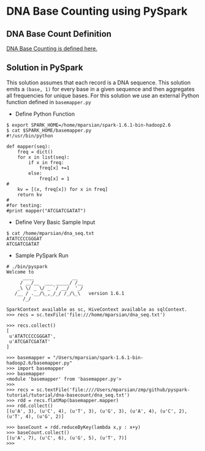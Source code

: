 DNA Base Counting using PySpark
===============================

DNA Base Count Definition
-------------------------
[DNA Base Counting is defined here.](https://www.safaribooksonline.com/library/view/data-algorithms/9781491906170/ch24.html)

Solution in PySpark
-------------------
This solution assumes that each record is a DNA sequence. 
This solution emits a ````(base, 1)```` for every base in 
a given sequence and then aggregates all frequencies for 
unique bases. For this solution we use an external Python
function defined in ````basemapper.py````

* Define Python Function

````
$ export SPARK_HOME=/home/mparsian/spark-1.6.1-bin-hadoop2.6
$ cat $SPARK_HOME/basemapper.py
#!/usr/bin/python

def mapper(seq):
	freq = dict()
	for x in list(seq):
		if x in freq:
			freq[x] +=1
		else:
			freq[x] = 1
#
	kv = [(x, freq[x]) for x in freq]
	return kv
#
#for testing:
#print mapper("ATCGATCGATAT")	
````
* Define Very Basic Sample Input
 
````
$ cat /home/mparsian/dna_seq.txt
ATATCCCCGGGAT
ATCGATCGATAT
````

* Sample PySpark Run

````
# ./bin/pyspark
Welcome to
      ____              __
     / __/__  ___ _____/ /__
    _\ \/ _ \/ _ `/ __/  '_/
   /__ / .__/\_,_/_/ /_/\_\   version 1.6.1
      /_/

SparkContext available as sc, HiveContext available as sqlContext.
>>> recs = sc.texFile('file:///home/mparsian/dna_seq.txt')

>>> recs.collect()
[
 u'ATATCCCCGGGAT', 
 u'ATCGATCGATAT'
]

>>> basemapper = "/Users/mparsian/spark-1.6.1-bin-hadoop2.6/basemapper.py"
>>> import basemapper
>>> basemapper
<module 'basemapper' from 'basemapper.py'>
>>>
>>> recs = sc.textFile('file:////Users/mparsian/zmp/github/pyspark-tutorial/tutorial/dna-basecount/dna_seq.txt')
>>> rdd = recs.flatMap(basemapper.mapper)
>>> rdd.collect()
[(u'A', 3), (u'C', 4), (u'T', 3), (u'G', 3), (u'A', 4), (u'C', 2), (u'T', 4), (u'G', 2)]

>>> baseCount = rdd.reduceByKey(lambda x,y : x+y)
>>> baseCount.collect()
[(u'A', 7), (u'C', 6), (u'G', 5), (u'T', 7)]
>>>
````